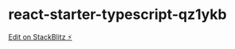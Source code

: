 # react-starter-typescript-qz1ykb

[Edit on StackBlitz ⚡️](https://stackblitz.com/edit/react-starter-typescript-qz1ykb)